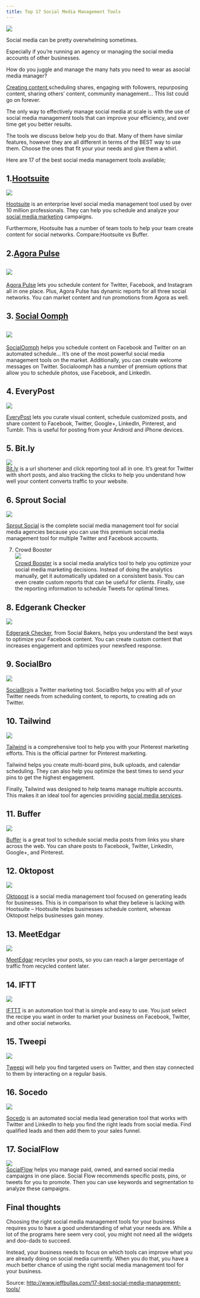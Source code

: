 ```yaml
---
title: Top 17 Social Media Management Tools
---
```


![](http://img1.tuicool.com/RnEbIzY.jpg)

Social media can be pretty overwhelming sometimes.

Especially if you’re running an agency or managing the social media accounts of other businesses.

How do you juggle and manage the many hats you need to wear as asocial media manager?

[Creating content](http://www.jeffbullas.com/6-ways-ignite-social-media-content-fire/),scheduling shares, engaging with followers, repurposing content, sharing others’ content, community management… This list could go on forever.

The only way to effectively manage social media at scale is with the use of social media management tools that can improve your efficiency, and over time get you better results.

The tools we discuss below help you do that. Many of them have similar features, however they are all different in terms of the BEST way to use them. Choose the ones that fit your your needs and give them a whirl.

Here are 17 of the best social media management tools available;

## 1.[Hootsuite](http://www.kqzyfj.com/click-8176960-11077646-1402697372000)

![](http://img0.tuicool.com/mamiymE.png!web)

[Hootsuite](http://www.kqzyfj.com/click-8176960-11077646-1402697372000) is an enterprise level social media management tool used by over 10 million professionals. They can help you schedule and analyze your [social media marketing](http://www.jeffbullas.com/0-top-social-media-marketing-trends-to-look-out-for-in-2017/) campaigns.

Furthermore, Hootsuite has a number of team tools to help your team create content for social networks. Compare:Hootsuite vs Buffer.

## 2.[Agora Pulse](http://bit.ly/agorapulsejeff)

## ![](http://img0.tuicool.com/jmYvMbe.png!web)

[Agora Pulse](http://bit.ly/agorapulsejeff) lets you schedule content for Twitter, Facebook, and Instagram all in one place. Plus, Agora Pulse has dynamic reports for all three social networks. You can market content and run promotions from Agora as well.

## 3. [Social Oomph](http://www.socialoomph.com/96979.html)

## ![](http://img0.tuicool.com/uQza6z2.png!web)

[SocialOomph](http://www.socialoomph.com/96979.html) helps you schedule content on Facebook and Twitter on an automated schedule… It’s one of the most powerful social media management tools on the market. Additionally, you can create welcome messages on Twitter. Socialoomph has a number of premium options that allow you to schedule photos, use Facebook, and LinkedIn.

## 4. EveryPost

![](http://img1.tuicool.com/a6V3IbE.png!web)

[EveryPost](https://itunes.apple.com/us/app/everypost-for-twitter-facebook/id572530903?mt=8) lets you curate visual content, schedule customized posts, and share content to Facebook, Twitter, Google+, LinkedIn, Pinterest, and Tumblr. This is useful for posting from your Android and iPhone devices.

## 5. Bit.ly

![](http://img0.tuicool.com/3Ar2uq3.png!web)  
[Bit.ly](http://bit.ly/) is a url shortener and click reporting tool all in one. It’s great for Twitter with short posts, and also tracking the clicks to help you understand how well your content converts traffic to your website.

## 6. Sprout Social

![](http://img2.tuicool.com/qURvArz.png!web)

[Sprout Social](https://sproutsocial.com/) is the complete social media management tool for social media agencies because you can use this premium social media management tool for multiple Twitter and Facebook accounts.  
  
7. Crowd Booster  
![](http://img1.tuicool.com/eIBrUbR.png!web)  
[Crowd Booster](http://crowdbooster.com/) is a social media analytics tool to help you optimize your social media marketing decisions. Instead of doing the analytics manually, get it automatically updated on a consistent basis. You can even create custom reports that can be useful for clients. Finally, use the reporting information to schedule Tweets for optimal times.

## 8. Edgerank Checker

![](http://img2.tuicool.com/RBJV7nr.png)

[Edgerank Checker](https://www.socialbakers.com/edgerankchecker/), from Social Bakers, helps you understand the best ways to optimize your Facebook content. You can create custom content that increases engagement and optimizes your newsfeed response.

## 9. SocialBro

![](http://img0.tuicool.com/Fzy6Rjv.png)

[SocialBro](http://www.socialbro.com/)is a Twitter marketing tool. SocialBro helps you with all of your Twitter needs from scheduling content, to reports, to creating ads on Twitter.

## 10. Tailwind

![](http://img2.tuicool.com/f67RZ3n.png)

[Tailwind](https://www.tailwindapp.com/) is a comprehensive tool to help you with your Pinterest marketing efforts. This is the official partner for Pinterest marketing.

Tailwind helps you create multi-board pins, bulk uploads, and calendar scheduling. They can also help you optimize the best times to send your pins to get the highest engagement.

Finally, Tailwind was designed to help teams manage multiple accounts. This makes it an ideal tool for agencies providing [social media services](http://www.shoutagency.com.au/social-media-agency/).

## 11. Buffer

![](http://img0.tuicool.com/eYbMf2F.png)

[Buffer](https://buffer.com/) is a great tool to schedule social media posts from links you share across the web. You can share posts to Facebook, Twitter, LinkedIn, Google+, and Pinterest.

## 12. Oktopost

![](http://img2.tuicool.com/zyAbYbe.png)

[Oktopost](http://www.oktopost.com/) is a social media management tool focused on generating leads for businesses. This is in comparison to what they believe is lacking with Hootsuite – Hootsuite helps businesses schedule content, whereas Oktopost helps businesses gain money.

## 13. MeetEdgar

![](http://img1.tuicool.com/2emiayi.png)

[MeetEdgar](http://meetedgar.com/) recycles your posts, so you can reach a larger percentage of traffic from recycled content later.

## 14. IFTT

![](http://img2.tuicool.com/jEVrAnr.png)

[IFTTT](https://ifttt.com/recipes) is an automation tool that is simple and easy to use. You just select the recipe you want in order to market your business on Facebook, Twitter, and other social networks.

## 15. Tweepi

![](http://img2.tuicool.com/nUR7Rvv.png)

[Tweepi](http://tweepi.com/) will help you find targeted users on Twitter, and then stay connected to them by interacting on a regular basis.

## 16. Socedo

![](http://img1.tuicool.com/nMvQVzi.png)

[Socedo](http://www.socedo.com/) is an automated social media lead generation tool that works with Twitter and LinkedIn to help you find the right leads from social media. Find qualified leads and then add them to your sales funnel.

## 17. SocialFlow

![](http://img1.tuicool.com/jmYjiqB.png)  
[SocialFlow](http://www.socialflow.com/) helps you manage paid, owned, and earned social media campaigns in one place. Social Flow recommends specific posts, pins, or tweets for you to promote. Then you can use keywords and segmentation to analyze these campaigns.

## Final thoughts

Choosing the right social media management tools for your business requires you to have a good understanding of what your needs are. While a lot of the programs here seem very cool, you might not need all the widgets and doo-dads to succeed.

Instead, your business needs to focus on which tools can improve what you are already doing on social media currently. When you do that, you have a much better chance of using the right social media management tool for your business.

Source: http://www.jeffbullas.com/17-best-social-media-management-tools/ 

